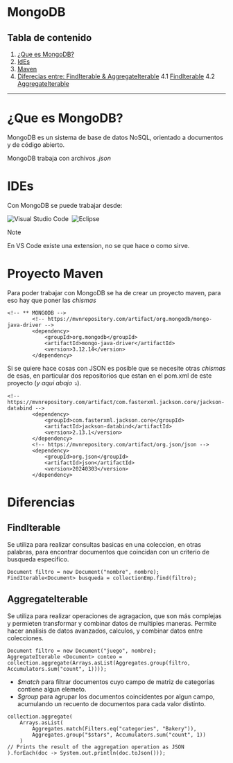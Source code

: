 # MongoDB

## Tabla de contenido

1. [¿Que es MongoDB?](#que-es-mongodb)
2. [IdEs](#ides)
3. [Maven](#proyecto-maven)
4. [Diferecias entre: FindIterable & AggregateIterable](#diferencias)
    4.1 [FindIterable](#finditerable)
    4.2 [AggregateIterable](#aggregateiterable)

---

# ¿Que es MongoDB?

MongoDB es un sistema de base de datos NoSQL, orientado a documentos y de código abierto.

MongoDB trabaja con archivos _.json_

# IDEs

Con MongoDB se puede trabajar desde:

![Visual Studio Code](https://img.shields.io/badge/Visual%20Studio%20Code-0078d7.svg?style=for-the-badge&logo=visual-studio-code&logoColor=white)&nbsp;
![Eclipse](https://img.shields.io/badge/Eclipse-FE7A16.svg?style=for-the-badge&logo=Eclipse&logoColor=white)&nbsp;

> [!NOTE]
> En VS Code existe una extension, no se que hace o como sirve.

# Proyecto Maven

Para poder trabajar con MongoDB se ha de crear un proyecto maven, para eso hay que poner las _chismas_

```
<!-- ** MONGODB -->
        <!-- https://mvnrepository.com/artifact/org.mongodb/mongo-java-driver -->
        <dependency>
            <groupId>org.mongodb</groupId>
            <artifactId>mongo-java-driver</artifactId>
            <version>3.12.14</version>
        </dependency>
```

Si se quiere hace cosas con JSON es posible que se necesite otras _chismas_ de esas, en particular dos repositorios que estan en el pom.xml de este proyecto (_y aqui abajo ⤵️_).

```
<!--https://mvnrepository.com/artifact/com.fasterxml.jackson.core/jackson-databind -->
        <dependency>
            <groupId>com.fasterxml.jackson.core</groupId>
            <artifactId>jackson-databind</artifactId>
            <version>2.13.1</version>
        </dependency>
        <!-- https://mvnrepository.com/artifact/org.json/json -->
        <dependency>
            <groupId>org.json</groupId>
            <artifactId>json</artifactId>
            <version>20240303</version>
        </dependency>
```

# Diferencias

## FindIterable

Se utiliza para realizar consultas basicas en una coleccion, en otras palabras, para encontrar documentos que coincidan con un criterio de busqueda especifico.

```
Document filtro = new Document("nombre", nombre);
FindIterable<Document> busqueda = collectionEmp.find(filtro);
```

## AggregateIterable
Se utiliza para realizar operaciones de agragacion, que son más complejas y permieten transformar y combinar datos de multiples maneras.
Permite hacer analisis de datos avanzados, calculos, y combinar datos entre colecciones.



```
Document filtro = new Document("juego", nombre);
AggregateIterable <Document> conteo = collection.aggregate(Arrays.asList(Aggregates.group(filtro, Accumulators.sum("count", 1))));
```
- _$match_ para filtrar documentos cuyo campo de matriz de categorías contiene algun elemeto.
- _$group_ para agrupar los documentos coincidentes por algun campo, acumulando un recuento de documentos para cada valor distinto.

```
collection.aggregate(
    Arrays.asList(
        Aggregates.match(Filters.eq("categories", "Bakery")),
        Aggregates.group("$stars", Accumulators.sum("count", 1))
    )
// Prints the result of the aggregation operation as JSON
).forEach(doc -> System.out.println(doc.toJson()));
```